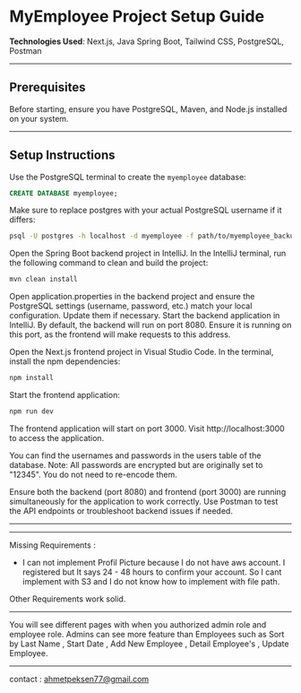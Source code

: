 # MyEmployee Project Setup Guide

**Technologies Used**: Next.js, Java Spring Boot, Tailwind CSS, PostgreSQL, Postman

---

## Prerequisites

Before starting, ensure you have PostgreSQL, Maven, and Node.js installed on your system.

---

## Setup Instructions

Use the PostgreSQL terminal to create the `myemployee` database:

```sql
CREATE DATABASE myemployee;
```

Make sure to replace postgres with your actual PostgreSQL username if it differs:

```bash
psql -U postgres -h localhost -d myemployee -f path/to/myemployee_backup.sql
```

Open the Spring Boot backend project in IntelliJ. In the IntelliJ terminal, run the following command to clean and build the project:

```bash
mvn clean install
```

Open application.properties in the backend project and ensure the PostgreSQL settings (username, password, etc.) match your local configuration. Update them if necessary. Start the backend application in IntelliJ. By default, the backend will run on port 8080. Ensure it is running on this port, as the frontend will make requests to this address.

Open the Next.js frontend project in Visual Studio Code. In the terminal, install the npm dependencies:

```bash
npm install
```

Start the frontend application:

```bash
npm run dev
```

The frontend application will start on port 3000. Visit http://localhost:3000 to access the application.

You can find the usernames and passwords in the users table of the database. Note: All passwords are encrypted but are originally set to "12345". You do not need to re-encode them.

Ensure both the backend (port 8080) and frontend (port 3000) are running simultaneously for the application to work correctly. Use Postman to test the API endpoints or troubleshoot backend issues if needed.

---
---
Missing Requirements : 
- I can not implement Profil Picture because I do not have aws account. I registered but It says 24 - 48 hours to confirm your account. So I cant implement with S3 and I do not know how to implement with file path.

Other Requirements work solid.

---

You will see different pages with when you authorized admin role and employee role. Admins can see more feature than Employees such as Sort by Last Name , Start Date , Add New Employee , Detail Employee's , Update Employee.

---

contact : ahmetpeksen77@gmail.com
